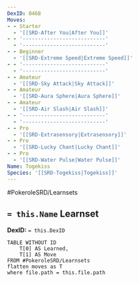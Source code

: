 ```yaml
---
DexID: 0468
Moves:
- - Starter
  - '[[SRD-After You|After You]]'
- - '---------------------------'
  - '---------------------------'
- - Beginner
  - '[[SRD-Extreme Speed|Extreme Speed]]'
- - '---------------------------'
  - '---------------------------'
- - Amateur
  - '[[SRD-Sky Attack|Sky Attack]]'
- - Amateur
  - '[[SRD-Aura Sphere|Aura Sphere]]'
- - Amateur
  - '[[SRD-Air Slash|Air Slash]]'
- - '---------------------------'
  - '---------------------------'
- - Pro
  - '[[SRD-Extrasensory|Extrasensory]]'
- - Pro
  - '[[SRD-Lucky Chant|Lucky Chant]]'
- - Pro
  - '[[SRD-Water Pulse|Water Pulse]]'
Name: Togekiss
Species: '[[SRD-Togekiss|Togekiss]]'
---
```


#PokeroleSRD/Learnsets

## `= this.Name` Learnset

**DexID:** `= this.DexID`

```dataview
TABLE WITHOUT ID
    T[0] AS Learned,
    T[1] AS Move
FROM #PokeroleSRD/Learnsets
flatten moves as T
where file.path = this.file.path
```
